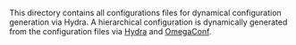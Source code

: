 This directory contains all configurations files for dynamical configuration generation via Hydra.
A hierarchical configuration is dynamically generated from the configuration files
via [Hydra](https://hydra.cc/docs/intro/) and [OmegaConf](https://github.com/omry/omegaconf).